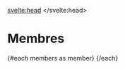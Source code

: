 <script>
     import Grid from "$lib/components/Grid.svelte";
     import Portrait from "$lib/components/Portrait.svelte";
     import Membres from "$lib/data/membres.json";
     import { shuffleArray } from "$lib/utils";
     let members = Membres;
     shuffleArray(members);
</script>
<svelte:head>
    <title>Membres</title> 
</svelte:head>



# Membres

<Grid columns={3} gap={1}>
     {#each members as member}
          <Portrait 
               name={member.name} 
               description={member.description} 
               image={member.image} 
               site={member.site} 
               mail={member.mail}
          />
     {/each}
</Grid>